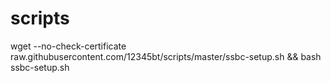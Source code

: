 # scripts

wget --no-check-certificate raw.githubusercontent.com/12345bt/scripts/master/ssbc-setup.sh && bash ssbc-setup.sh
